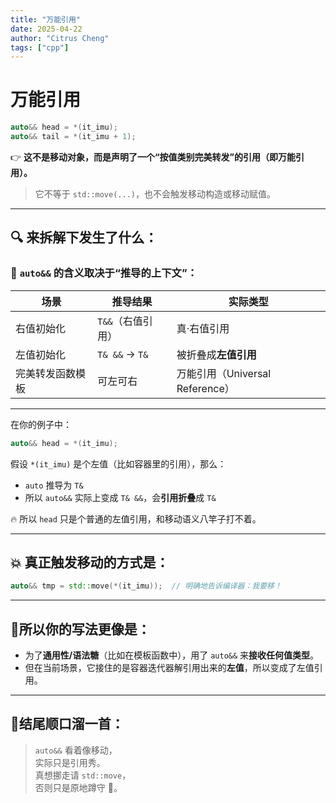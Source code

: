 ```yaml
---
title: "万能引用"
date: 2025-04-22
author: "Citrus Cheng"
tags: ["cpp"]
---
```


# 万能引用

```cpp
auto&& head = *(it_imu);
auto&& tail = *(it_imu + 1);
```

👉 **这不是移动对象，而是声明了一个“按值类别完美转发”的引用（即万能引用）。**

> 它不等于 `std::move(...)`，也不会触发移动构造或移动赋值。

---

## 🔍 来拆解下发生了什么：

### 🌟 `auto&&` 的含义取决于“推导的上下文”：

| 场景 | 推导结果 | 实际类型 |
|------|----------|----------|
| 右值初始化 | `T&&`（右值引用）| 真·右值引用 |
| 左值初始化 | `T& &&` → `T&` | 被折叠成**左值引用** |
| 完美转发函数模板 | 可左可右 | 万能引用（Universal Reference）|

---

在你的例子中：

```cpp
auto&& head = *(it_imu);
```

假设 `*(it_imu)` 是个左值（比如容器里的引用），那么：

- `auto` 推导为 `T&`
- 所以 `auto&&` 实际上变成 `T& &&`，会**引用折叠**成 `T&`

🔥 所以 `head` 只是个普通的左值引用，和移动语义八竿子打不着。

---

## 💥 真正触发移动的方式是：

```cpp
auto&& tmp = std::move(*(it_imu));  // 明确地告诉编译器：我要移！
```

---

## 🚩所以你的写法更像是：

- 为了**通用性/语法糖**（比如在模板函数中），用了 `auto&&` 来**接收任何值类型**。
- 但在当前场景，它接住的是容器迭代器解引用出来的**左值**，所以变成了左值引用。

---

## 🧂结尾顺口溜一首：

> `auto&&` 看着像移动，  
> 实际只是引用秀。  
> 真想挪走请 `std::move`，  
> 否则只是原地蹲守 🐢。
